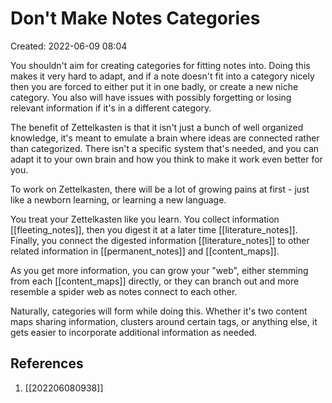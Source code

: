 # Don't Make Notes Categories
Created: 2022-06-09 08:04

You shouldn't aim for creating categories for fitting notes into. Doing this makes it very hard to adapt, and if a note doesn't fit into a category nicely then you are forced to either put it in one badly, or create a new niche category. You also will have issues with possibly forgetting or losing relevant information if it's in a different category.

The benefit of Zettelkasten is that it isn't just a bunch of well organized knowledge, it's meant to emulate a brain where ideas are connected rather than categorized. There isn't a specific system that's needed, and you can adapt it to your own brain and how you think to make it work even better for you.

To work on Zettelkasten, there will be a lot of growing pains at first - just like a newborn learning, or learning a new language. 

You treat your Zettelkasten like you learn. You collect information [[fleeting_notes]], then you digest it at a later time [[literature_notes]]. Finally, you connect the digested information [[literature_notes]] to other related information in [[permanent_notes]] and [[content_maps]].

As you get more information, you can grow your "web", either stemming from each [[content_maps]] directly, or they can branch out and more resemble a spider web as notes connect to each other.

Naturally, categories will form while doing this. Whether it's two content maps sharing information, clusters around certain tags, or anything else, it gets easier to incorporate additional information as needed.

## References
1. [[202206080938]]